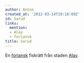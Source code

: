 ```yaml
---
author: Anton
created_at: '2012-03-14T19:18:00Z'
id: Sarud
links:
  mention:
  - Alay
  - foriansk
title: Sarud
---
```


En [foriansk] fiskrätt från staden [Alay].

  [foriansk]: foriansk
  [Alay]: Alay

